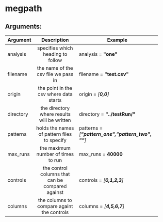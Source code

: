 # megpath

Arguments:
-------------------------------------------------------------

|Argument |Description								                       |Example					                                      |
|---------|:------------------------------------------------:|------------------------------------------------------|
|analysis | specifies which heading to follow                | analysis = **"one"**                                 |
|filename | the name of the csv file we pass in              | filename = **"test.csv"**                            |
|origin   | the point in the csv where data starts           | origin = *[**0,0**]*                                 |
|directory| the directory where results will be written      | directory = **"../testRun/"**                        |
|patterns | holds the names of pattern files to specify      | patterns = *[**"pattern_one","pattern_two", ""**]*   |
|max_runs | the maximum number of times to run               | max_runs = **40000**                                 |
|controls | the control columns that can be compared against | controls = *[**0,1,2,3**]*                           |
|columns  | the columns to compare againt the controls       | columns = *[**4,5,6,7**]*                            |
